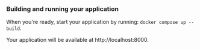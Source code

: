 ### Building and running your application

When you're ready, start your application by running:
`docker compose up --build`.

Your application will be available at http://localhost:8000.
